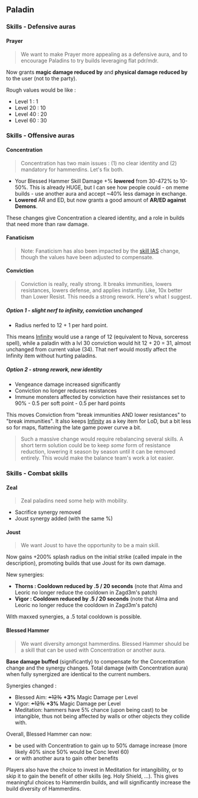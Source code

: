 ## Paladin

### Skills - Defensive auras

#### Prayer

> We want to make Prayer more appealing as a defensive aura, and to encourage Paladins to try builds leveraging flat pdr/mdr.

Now grants **magic damage reduced by** and **physical damage reduced by** to the user (not to the party).

Rough values would be like :

- Level 1 : 1
- Level 20 : 10
- Level 40 : 20
- Level 60 : 30

### Skills - Offensive auras

#### Concentration

> Concentration has two main issues : (1) no clear identity and (2) mandatory for hammerdins. Let's fix both.

- Your Blessed Hammer Skill Damage +% **lowered** from 30-472% to 10-50%. This is already HUGE, but I can see how people could - on meme builds - use another aura and accept ~40% less damage in exchange.
- **Lowered** AR and ED, but now grants a good amount of **AR/ED against Demons**.

These changes give Concentration a cleared identity, and a role in builds that need more than raw damage.

#### Fanaticism

> Note: Fanaticism has also been impacted by the [skill IAS](#skill-ias) change, though the values have been adjusted to compensate.

#### Conviction

> Conviction is really, really strong. It breaks immunities, lowers resistances, lowers defense, and applies instantly. Like, 10x better than Lower Resist. This needs a strong rework. Here's what I suggest.

##### Option 1 - slight nerf to infinity, conviction unchanged

- Radius nerfed to 12 + 1 per hard point.

This means [Infinity](#infinity) would use a range of 12 (equivalent to Nova, sorceress spell), while a paladin with a lvl 30 conviction would hit 12 + 20 = 31, almost unchanged from current value (34). That nerf would mostly affect the Infinity item without hurting paladins.

##### Option 2 - strong rework, new identity

- Vengeance damage increased significantly
- Conviction no longer reduces resistances
- Immune monsters affected by conviction have their resistances set to 90% - 0.5 per soft point - 0.5 per hard points

This moves Conviction from "break immunities AND lower resistances" to "break immunities". It also keeps [Infinity](#infinity) as a key item for LoD, but a bit less so for maps, flattening the late game power curve a bit.

> Such a massive change would require rebalancing several skills. A short term solution could be to keep *some* form of resistance reduction, lowering it season by season until it can be removed entirely. This would make the balance team's work a lot easier.

### Skills - Combat skills

#### Zeal

> Zeal paladins need some help with mobility.

- Sacrifice synergy removed
- Joust synergy added (with the same %)

#### Joust

> We want Joust to have the opportunity to be a main skill.

Now gains +200% splash radius on the initial strike (called impale in the description), promoting builds that use Joust for its own damage.

New synergies:

- **Thorns : Cooldown reduced by .5 / 20 seconds** (note that Alma and Leoric no longer reduce the cooldown in Zagd3m's patch)
- **Vigor : Cooldown reduced by .5 / 20 seconds** (note that Alma and Leoric no longer reduce the cooldown in Zagd3m's patch)

With maxxed synergies, a .5 total cooldown is possible.

#### Blessed Hammer

> We want diversity amongst hammerdins. Blessed Hammer should be a skill that can be used with Concentration or another aura.

**Base damage buffed** (significantly) to compensate for the Concentration change and the synergy changes. Total damage (with Concentration aura) when fully synergized are identical to the current numbers.

Synergies changed :

- Blessed Aim: ~~+12%~~ **+3%** Magic Damage per Level
- Vigor: ~~+12%~~ **+3%** Magic Damage per Level
- Meditation: hammers have 5% chance (upon being cast) to be intangible, thus not being affected by walls or other objects they collide with.

Overall, Blessed Hammer can now:

- be used with Concentration to gain up to 50% damage increase (more likely 40% since 50% would be Conc level 60)
- or with another aura to gain other benefits

Players also have the choice to invest in Meditation for intangibility, or to skip it to gain the benefit of other skills (eg. Holy Shield, ...). This gives meaningful choices to Hammerdin builds, and will significantly increase the build diversity of Hammerdins.
